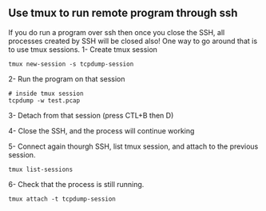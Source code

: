 ## Use tmux to run remote program through ssh
If you do run a program over ssh then once you close the SSH, all processes created by SSH will be closed also!
One way to go around that is to use tmux sessions. 
1- Create tmux session 
```
tmux new-session -s tcpdump-session
```

2- Run the program on that session
```
# inside tmux session
tcpdump -w test.pcap
```

3- Detach from that session (press CTL+B then D)

4- Close the SSH, and the process will continue working

5- Connect again thourgh SSH, list tmux session, and attach to the previous session.
```
tmux list-sessions
```

6- Check that the process is still running. 
```
tmux attach -t tcpdump-session
```
